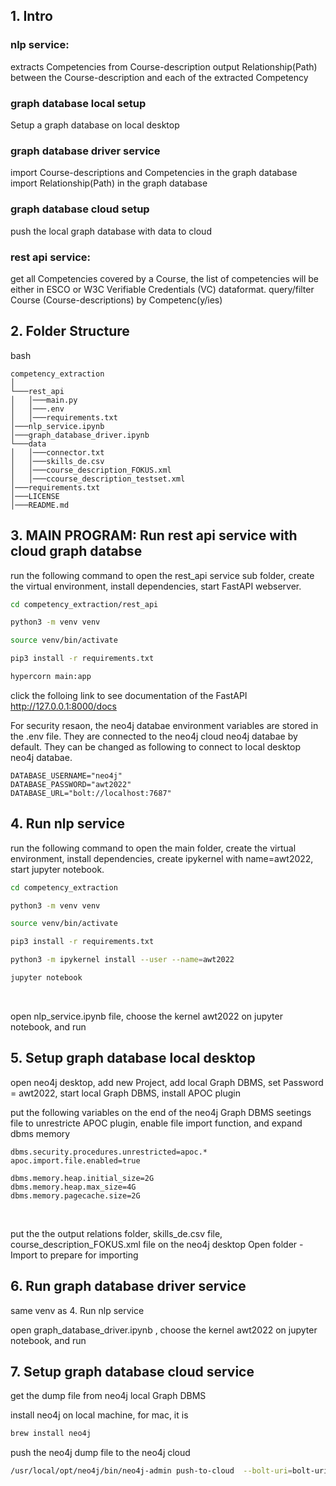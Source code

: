 ## 1. Intro 

### nlp service:
extracts Competencies from Course-description
output Relationship(Path) between the Course-description and each of the extracted Competency

### graph database local setup 
Setup a graph database on local desktop 

### graph database driver service 
import Course-descriptions and Competencies in the graph database
import Relationship(Path) in the graph database

### graph database cloud setup 
push the local graph database with data to cloud 

### rest api service: 
get all Competencies covered by a Course, the list of competencies will be either in ESCO or W3C Verifiable Credentials (VC) dataformat.
query/filter Course (Course-descriptions) by Competenc(y/ies)


## 2. Folder Structure 
bash 
```
competency_extraction
│
└───rest_api 
│   │───main.py
│   │───.env 
│   │───requirements.txt
│───nlp_service.ipynb
│───graph_database_driver.ipynb 
└───data 
│   │───connector.txt
│   │───skills_de.csv
│   │───course_description_FOKUS.xml 
│   │───ccourse_description_testset.xml
│───requirements.txt
│───LICENSE
│───README.md
```

## 3. MAIN PROGRAM: Run rest api service with cloud graph databse 

run the following command to open the rest_api service sub folder, create the virtual environment, install dependencies, start FastAPI webserver.<br>
```bash
cd competency_extraction/rest_api

python3 -m venv venv

source venv/bin/activate

pip3 install -r requirements.txt

hypercorn main:app
```

click the folloing link to see documentation of the FastAPI<br>
<http://127.0.0.1:8000/docs><br>

For security resaon, the neo4j databae environment variables are stored in the .env file. They are connected to the neo4j cloud neo4j databae by default. They can be changed as following to connect to local desktop neo4j databae. <br>

```
DATABASE_USERNAME="neo4j"
DATABASE_PASSWORD="awt2022"
DATABASE_URL="bolt://localhost:7687"
```

## 4. Run nlp service 

run the following command to open the main folder, create the virtual environment, install dependencies, create ipykernel with name=awt2022, 
start jupyter notebook.<br>
```bash
cd competency_extraction

python3 -m venv venv

source venv/bin/activate

pip3 install -r requirements.txt

python3 -m ipykernel install --user --name=awt2022

jupyter notebook

```
<br>

open nlp_service.ipynb file, choose the kernel awt2022 on jupyter notebook, and run <br>

## 5. Setup graph database local desktop 

open neo4j desktop, add new Project, add local Graph DBMS, set Password = awt2022, start local Graph DBMS, install APOC plugin<br>

put the following variables on the end of the neo4j Graph DBMS seetings file to unrestricte APOC plugin, enable file import function, and expand dbms memory<br>
```
dbms.security.procedures.unrestricted=apoc.*
apoc.import.file.enabled=true

dbms.memory.heap.initial_size=2G
dbms.memory.heap.max_size=4G
dbms.memory.pagecache.size=2G
```
<br>

put the the output relations folder, skills_de.csv file, course_description_FOKUS.xml file on the neo4j desktop Open folder - Import to prepare for importing <br>

## 6. Run graph database driver service 

same venv as 4. Run nlp service<br>

open  graph_database_driver.ipynb , choose the kernel awt2022 on jupyter notebook, and run <br>


## 7. Setup graph database cloud service  

get the dump file from neo4j local Graph DBMS<br>

install neo4j on local machine, for mac, it is<br>
```bash
brew install neo4j
```

push the neo4j dump file to the neo4j cloud<br>
```bash
/usr/local/opt/neo4j/bin/neo4j-admin push-to-cloud  --bolt-uri=bolt-uri  --dump=dump-file-path --username=neo4j  --password=password --overwrite=true 
```

